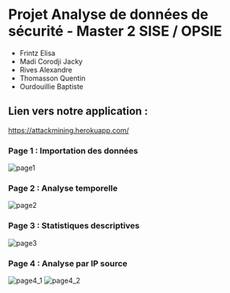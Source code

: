 # Projet Analyse de données de sécurité - Master 2 SISE / OPSIE

* Frintz Elisa 
* Madi Corodji Jacky
* Rives Alexandre
* Thomasson Quentin
* Ourdouillie Baptiste

## Lien vers notre application :
https://attackmining.herokuapp.com/

### Page 1 : Importation des données
![page1](https://user-images.githubusercontent.com/65174929/157255616-c5ec9c2f-cf13-4004-9e82-89d7c8305dcd.png)

### Page 2 : Analyse temporelle
![page2](https://user-images.githubusercontent.com/65174929/157255895-2b28dfe3-d55d-4c11-a7d7-9bbd6aee7cac.png)

### Page 3 : Statistiques descriptives
![page3](https://user-images.githubusercontent.com/65174929/157255921-22104505-f508-4bb2-be9b-a6554a4f2018.png)

### Page 4 : Analyse par IP source
![page4_1](https://user-images.githubusercontent.com/65174929/157255957-8d115460-2a66-4698-965b-bb1fa1e47c49.png)
![page4_2](https://user-images.githubusercontent.com/65174929/157255976-ad05f5f4-a79e-4132-a614-a1a816f62da7.png)
